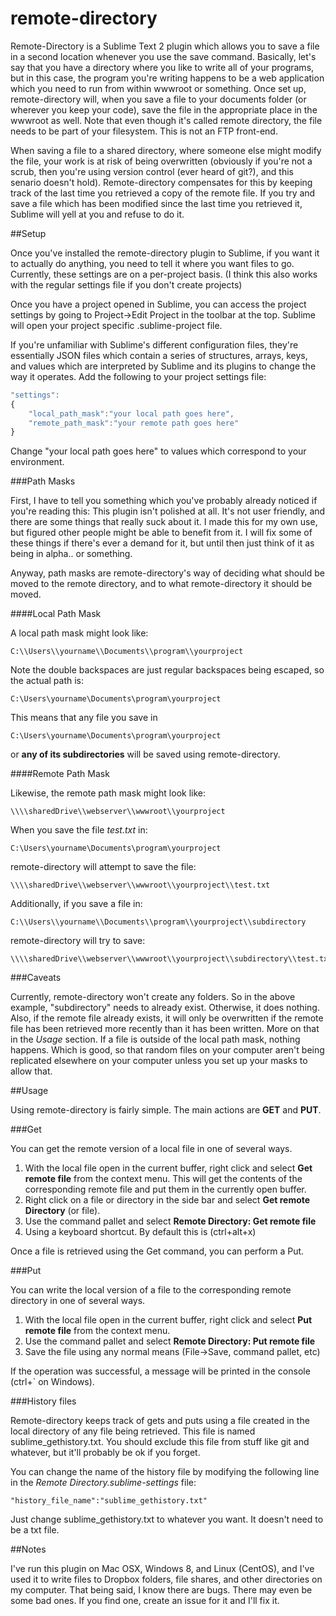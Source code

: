 # remote-directory

Remote-Directory is a Sublime Text 2 plugin which allows you to save a file in a second location whenever you use the save command. Basically, let's say that you have a directory where you like to write all of your programs, but in this case, the program you're writing happens to be a web application which you need to run from within wwwroot or something. Once set up, remote-directory will, when you save a file to your documents folder (or wherever you keep your code), save the file in the appropriate place in the wwwroot as well. Note that even though it's called remote directory, the file needs to be part of your filesystem. This is not an FTP front-end.

When saving a file to a shared directory, where someone else might modify the file, your work is at risk of being overwritten (obviously if you're not a scrub, then you're using version control (ever heard of git?), and this senario doesn't hold). Remote-directory compensates for this by keeping track of the last time you retrieved a copy of the remote file. If you try and save a file which has been modified since the last time you retrieved it, Sublime will yell at you and refuse to do it.

##Setup

Once you've installed the remote-directory plugin to Sublime, if you want it to actually do anything, you need to tell it where you want files to go. Currently, these settings are on a per-project basis. (I think this also works with the regular settings file if you don't create projects)

Once you have a project opened in Sublime, you can access the project settings by going to Project->Edit Project in the toolbar at the top. Sublime will open your project specific .sublime-project file.

If you're unfamiliar with Sublime's different configuration files, they're essentially JSON files which contain a series of structures, arrays, keys, and values which are interpreted by Sublime and its plugins to change the way it operates. Add the following to your project settings file:

```javascript
"settings":
{
	"local_path_mask":"your local path goes here",
	"remote_path_mask":"your remote path goes here"
}
```

Change "your local path goes here" to values which correspond to your environment.

###Path Masks

First, I have to tell you something which you've probably already noticed if you're reading this: This plugin isn't polished at all. It's not user friendly, and there are some things that really suck about it. I made this for my own use, but figured other people might be able to benefit from it. I will fix some of these things if there's ever a demand for it, but until then just think of it as being in alpha.. or something.

Anyway, path masks are remote-directory's way of deciding what should be moved to the remote directory, and to what remote-directory it should be moved.

####Local Path Mask

A local path mask might look like:
```
C:\\Users\\yourname\\Documents\\program\\yourproject
```

Note the double backspaces are just regular backspaces being escaped, so the actual path is:
```
C:\Users\yourname\Documents\program\yourproject
```

This means that any file you save in 
```
C:\Users\yourname\Documents\program\yourproject
```
or **any of its subdirectories** will be saved using remote-directory.

####Remote Path Mask

Likewise, the remote path mask might look like: 
```
\\\\sharedDrive\\webserver\\wwwroot\\yourproject
```
When you save the file *test.txt* in:
```
C:\Users\yourname\Documents\program\yourproject
```
remote-directory will attempt to save the file:
```
\\\\sharedDrive\\webserver\\wwwroot\\yourproject\\test.txt
```


Additionally, if you save a file in: 
```
C:\\Users\\yourname\\Documents\\program\\yourproject\\subdirectory
```
remote-directory will try to save:
```
\\\\sharedDrive\\webserver\\wwwroot\\yourproject\\subdirectory\\test.txt
```

###Caveats

Currently, remote-directory won't create any folders. So in the above example, "subdirectory" needs to already exist. Otherwise, it does nothing. Also, if the remote file already exists, it will only be overwritten if the remote file has been retrieved more recently than it has been written. More on that in the *Usage* section. If a file is outside of the local path mask, nothing happens. Which is good, so that random files on your computer aren't being replicated elsewhere on your computer unless you set up your masks to allow that.

##Usage

Using remote-directory is fairly simple. The main actions are **GET** and **PUT**.

###Get

You can get the remote version of a local file in one of several ways.  
 1. With the local file open in the current buffer, right click and select **Get remote file** from the context menu. This will get the contents of the corresponding remote file and put them in the currently open buffer.
 2. Right click on a file or directory in the side bar and select **Get remote Directory** (or file).
 3. Use the command pallet and select **Remote Directory: Get remote file**
 4. Using a keyboard shortcut. By default this is (ctrl+alt+x)
 
Once a file is retrieved using the Get command, you can perform a Put.

###Put

You can write the local version of a file to the corresponding remote directory in one of several ways.  
 1. With the local file open in the current buffer, right click and select **Put remote file** from the context menu.
 2. Use the command pallet and select **Remote Directory: Put remote file**
 3. Save the file using any normal means (File->Save, command pallet, etc)
 
If the operation was successful, a message will be printed in the console (ctrl+` on Windows).

###History files

Remote-directory keeps track of gets and puts using a file created in the local directory of any file being retrieved. This file is named sublime_gethistory.txt. You should exclude this file from stuff like git and whatever, but it'll probably be ok if you forget.

You can change the name of the history file by modifying the following line in the *Remote Directory.sublime-settings* file:

```
"history_file_name":"sublime_gethistory.txt"
```

Just change sublime_gethistory.txt to whatever you want. It doesn't need to be a txt file.

##Notes

I've run this plugin on Mac OSX, Windows 8, and Linux (CentOS), and I've used it to write files to Dropbox folders, file shares, and other directories on my computer. That being said, I know there are bugs. There may even be some bad ones. If you find one, create an issue for it and I'll fix it.
